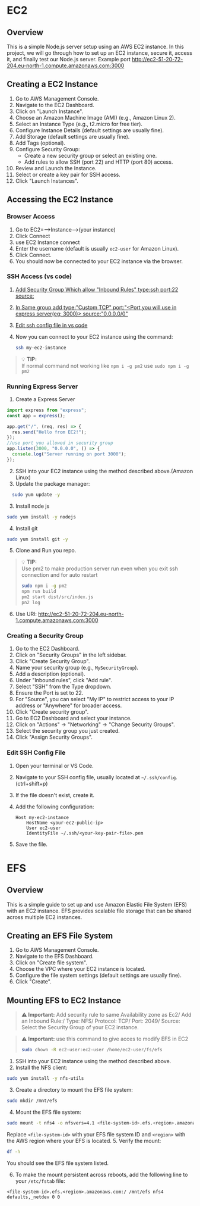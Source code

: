 # EC2

## Overview

This is a simple Node.js server setup using an AWS EC2 instance. In this project, we will go through how to set up an EC2 instance, secure it, access it, and finally test our Node.js server.
Example port http://ec2-51-20-72-204.eu-north-1.compute.amazonaws.com:3000

## Creating a EC2 Instance

1. Go to AWS Management Console.
2. Navigate to the EC2 Dashboard.
3. Click on "Launch Instance".
4. Choose an Amazon Machine Image (AMI) (e.g., Amazon Linux 2).
5. Select an Instance Type (e.g., t2.micro for free tier).
6. Configure Instance Details (default settings are usually fine).
7. Add Storage (default settings are usually fine).
8. Add Tags (optional).
9. Configure Security Group:
   - Create a new security group or select an existing one.
   - Add rules to allow SSH (port 22) and HTTP (port 80) access.
10. Review and Launch the Instance.
11. Select or create a key pair for SSH access.
12. Click "Launch Instances".

## Accessing the EC2 Instance

### Browser Access

1. Go to EC2=-->Instance-->(your instance)
2. Click Connect
3. use EC2 Instance connect
4. Enter the username (default is usually `ec2-user` for Amazon Linux).
5. Click Connect.
6. You should now be connected to your EC2 instance via the browser.

### SSH Access (vs code)

1. [Add Security Group Which allow "Inbound Rules" type:ssh port:22 source:<Your IP>](#creating-a-security-group)
2. [In Same group add type:"Custom TCP" port:"<Port you will use in express server(eg: 3000)> source:"0.0.0.0/0"](#creating-a-security-group)
3. [Edit ssh config file in vs code](#edit-ssh-config-file)
4. Now you can connect to your EC2 instance using the command:

   ```bash
   ssh my-ec2-instance
   ```

> 💡 **TIP:**  
> If normal command not working like `npm i -g pm2` use `sudo npm i -g pm2`

### Running Express Server

1. Create a Express Server

```js
import express from "express";
const app = express();

app.get("/", (req, res) => {
  res.send("Hello from EC2!");
});
//use port you allowed in security group
app.listen(3000, "0.0.0.0", () => {
  console.log("Server running on port 3000");
});
```

2. SSH into your EC2 instance using the method described above.(Amazon Linux)
3. Update the package manager:

```bash
  sudo yum update -y
```

3. Install node js

```bash
sudo yum install -y nodejs
```

4. Install git

```bash
sudo yum install git -y
```

5. Clone and Run you repo.

> 💡 **TIP:**  
> Use pm2 to make production server run even when you exit ssh connection and for auto restart
>
> ```bash
> sudo npm i -g pm2
> npm run build
> pm2 start dist/src/index.js
> pn2 log
> ```

6. Use URl: http://ec2-51-20-72-204.eu-north-1.compute.amazonaws.com:3000

### Creating a Security Group

1. Go to the EC2 Dashboard.
2. Click on "Security Groups" in the left sidebar.
3. Click "Create Security Group".
4. Name your security group (e.g., `MySecurityGroup`).
5. Add a description (optional).
6. Under "Inbound rules", click "Add rule".
7. Select "SSH" from the Type dropdown.
8. Ensure the Port is set to 22.
9. For "Source", you can select "My IP" to restrict access to your IP address or "Anywhere" for broader access.
10. Click "Create security group".
11. Go to EC2 Dashboard and select your instance.
12. Click on "Actions" -> "Networking" -> "Change Security Groups".
13. Select the security group you just created.
14. Click "Assign Security Groups".

### Edit SSH Config File

1. Open your terminal or VS Code.
2. Navigate to your SSH config file, usually located at `~/.ssh/config`.(ctrl+shift+p)
3. If the file doesn't exist, create it.
4. Add the following configuration:

   ```plaintext
   Host my-ec2-instance
       HostName <your-ec2-public-ip>
       User ec2-user
       IdentityFile ~/.ssh/<your-key-pair-file>.pem
   ```

5. Save the file.

# EFS

## Overview

This is a simple guide to set up and use Amazon Elastic File System (EFS) with an EC2 instance. EFS provides scalable file storage that can be shared across multiple EC2 instances.

## Creating an EFS File System

1. Go to AWS Management Console.
2. Navigate to the EFS Dashboard.
3. Click on "Create file system".
4. Choose the VPC where your EC2 instance is located.
5. Configure the file system settings (default settings are usually fine).
6. Click "Create".

## Mounting EFS to EC2 Instance

> **⚠️ Important:** Add security rule to same Availability zone as Ec2/
> Add an Inbound Rule:/
> Type: NFS/
> Protocol: TCP/
> Port: 2049/
> Source: Select the Security Group of your EC2 instance.

> **⚠️ Important:** use this command to give acces to modify EFS in EC2
>
> ```bash
> sudo chown -R ec2-user:ec2-user /home/ec2-user/fs/efs
> ```

1. SSH into your EC2 instance using the method described above.
2. Install the NFS client:

```bash
sudo yum install -y nfs-utils
```

3. Create a directory to mount the EFS file system:

```bash
sudo mkdir /mnt/efs
```

4. Mount the EFS file system:

```bash
sudo mount -t nfs4 -o nfsvers=4.1 <file-system-id>.efs.<region>.amazonaws.com:/ /mnt/efs
```

Replace `<file-system-id>` with your EFS file system ID and `<region>` with the AWS region where your EFS is located. 5. Verify the mount:

```bash
df -h
```

You should see the EFS file system listed.

6. To make the mount persistent across reboots, add the following line to your `/etc/fstab` file:

```plaintext
<file-system-id>.efs.<region>.amazonaws.com:/ /mnt/efs nfs4 defaults,_netdev 0 0
```
